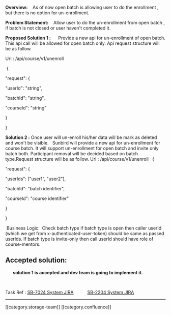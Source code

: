 

 **Overview:**    As of now open batch is allowing user to do the enrollment , but there is no option for un-enrollment.

 **Problem Statement:**    Allow user to do the un-enrollment from open batch , if batch is not closed or user haven't completed it.

 **Proposed Solution 1 :**      Provide a new api for un-enrollment of open batch. This api call will be allowed for open batch only. Api request structure will be as follow.

Url : /api/course/v1/unenroll

 {

"request": {

"userId": "string",

"batchId": "string",

"courseId": "string"

}

}

 **Solution 2 :** Once user will un-enroll his/her data will be mark as deleted and won't be visible.   Sunbird will provide a new api for un-enrollment for course batch. It will support un-enrollment for open batch and invite only batch both. Participant removal will be decided based on batch type.Request structure will be as follow. Url : /api/course/v1/unenroll   {

"request": {

"userIds": \["user1", "user2"],

"batchId": "batch identifier",

"courseId": "course identifier"

}

}

 Business Logic:  Check batch type if batch type is open then caller userId (which we get from x-authenticated-user-token) should be same as passed userIds. If batch type is invite-only then call userId should have role of course-mentors.
## Accepted solution: 
       **solution 1 is accepted and dev team is going to implement it.** 



  

Task Ref : [SB-7024 System JIRA](https:///browse/SB-7024)           [SB-2204 System JIRA](https:///browse/SB-2204)    



*****

[[category.storage-team]] 
[[category.confluence]] 
